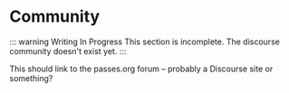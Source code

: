 # Community

::: warning Writing In Progress
This section is incomplete. The discourse community doesn't exist yet.
:::

This should link to the passes.org forum – probably a Discourse site or something?
